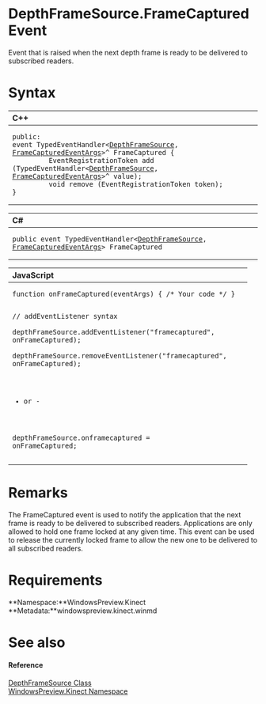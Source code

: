 DepthFrameSource.FrameCaptured Event  
====================================  

Event that is raised when the next depth frame is ready to be delivered to subscribed readers. <span id="syntaxSection"></span>

Syntax  
======  

<table>
<colgroup>
<col width="100%" />
</colgroup>
<thead>
<tr class="header">
<th align="left">C++</th>
</tr>
</thead>
<tbody>
<tr class="odd">
<td align="left"><pre><code>public:  
event TypedEventHandler&lt;<a href="../../DepthFrameSource_Class.md">DepthFrameSource</a>, <a href="../../FrameCapturedEventArgs_Class.md">FrameCapturedEventArgs</a>&gt;^ FrameCaptured {  
         EventRegistrationToken add (TypedEventHandler&lt;<a href="../../DepthFrameSource_Class.md">DepthFrameSource</a>, <a href="../../FrameCapturedEventArgs_Class.md">FrameCapturedEventArgs</a>&gt;^ value);  
         void remove (EventRegistrationToken token);  
}</code></pre></td>
</tr>
</tbody>
</table>

<table>
<colgroup>
<col width="100%" />
</colgroup>
<thead>
<tr class="header">
<th align="left">C#</th>
</tr>
</thead>
<tbody>
<tr class="odd">
<td align="left"><pre><code>public event TypedEventHandler&lt;<a href="../../DepthFrameSource_Class.md">DepthFrameSource</a>, <a href="../../FrameCapturedEventArgs_Class.md">FrameCapturedEventArgs</a>&gt; FrameCaptured</code></pre></td>
</tr>
</tbody>
</table>

<table>
<colgroup>
<col width="100%" />
</colgroup>
<thead>
<tr class="header">
<th align="left">JavaScript</th>
</tr>
</thead>
<tbody>
<tr class="odd">
<td align="left"><pre><code>function onFrameCaptured(eventArgs) { /* Your code */ }  

// addEventListener syntax  
depthFrameSource.addEventListener(&quot;framecaptured&quot;, onFrameCaptured);  
depthFrameSource.removeEventListener(&quot;framecaptured&quot;, onFrameCaptured);  

- or -  

depthFrameSource.onframecaptured = onFrameCaptured;</code></pre></td>
</tr>
</tbody>
</table>

<span id="remarks"></span>

Remarks  
=======  

The FrameCaptured event is used to notify the application that the next frame is ready to be delivered to subscribed readers. Applications are only allowed to hold one frame locked at any given time. This event can be used to release the currently locked frame to allow the new one to be delivered to all subscribed readers.  

<span id="requirements"></span>

Requirements  
============  

**Namespace:**WindowsPreview.Kinect  
**Metadata:**windowspreview.kinect.winmd  

<span id="ID4E2"></span>

See also  
========  

<span id="ID4E4"></span>
#### Reference  

[DepthFrameSource Class](../../DepthFrameSource_Class.md)  
 [WindowsPreview.Kinect Namespace](../../../Kinect.md)  



<!--Please do not edit the data in the comment block below.-->
<!--
TOCTitle : FrameCaptured Event
RLTitle : DepthFrameSource.FrameCaptured Event
KeywordK : FrameCaptured event
KeywordK : DepthFrameSource.FrameCaptured event
KeywordF : WindowsPreview.Kinect.DepthFrameSource.FrameCaptured
KeywordF : DepthFrameSource.FrameCaptured
KeywordF : FrameCaptured
KeywordF : WindowsPreview.Kinect.DepthFrameSource.FrameCaptured
KeywordA : E:WindowsPreview.Kinect.DepthFrameSource.FrameCaptured
AssetID : E:WindowsPreview.Kinect.DepthFrameSource.FrameCaptured
Locale : en-us
CommunityContent : 1
APIType : Managed
APILocation : windowspreview.kinect.winmd
APIName : WindowsPreview.Kinect.DepthFrameSource.FrameCaptured
TargetOS : Windows
TopicType : kbSyntax
DevLang : VB
DevLang : CSharp
DevLang : JavaScript
DevLang : C++
DocSet : K4Wv2
ProjType : K4Wv2Proj
Technology : Kinect for Windows
Product : Kinect for Windows SDK v2
productversion : 20
-->
